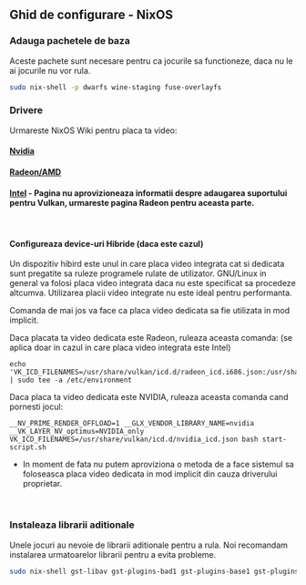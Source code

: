 ## Ghid de configurare - NixOS

### Adauga pachetele de baza 

Aceste pachete sunt necesare pentru ca jocurile sa functioneze, daca nu le ai jocurile nu vor rula.

```sh
sudo nix-shell -p dwarfs wine-staging fuse-overlayfs
```

### Drivere

Urmareste NixOS Wiki pentru placa ta video:

#### [Nvidia](https://nixos.wiki/wiki/Nvidia)

#### [Radeon/AMD](https://nixos.wiki/wiki/AMD_GPU)

#### [Intel](https://nixos.wiki/wiki/Intel_Graphics) - Pagina nu aprovizioneaza informatii despre adaugarea suportului pentru Vulkan, urmareste pagina Radeon pentru aceasta parte.

<br>

#### Configureaza device-uri Hibride (daca este cazul)

Un dispozitiv hibird este unul in care placa video integrata cat si dedicata sunt pregatite sa ruleze programele rulate de utilizator. GNU/Linux in general va folosi placa video integrata daca nu este specificat sa procedeze altcumva. Utilizarea placii video integrate nu este ideal pentru performanta.

Comanda de mai jos va face ca placa video dedicata sa fie utilizata in mod implicit.

Daca placata ta video dedicata este Radeon, ruleaza aceasta comanda: (se aplica doar in cazul in care placa video integrata este Intel)

```
echo 'VK_ICD_FILENAMES=/usr/share/vulkan/icd.d/radeon_icd.i686.json:/usr/share/vulkan/icd.d/radeon_icd.x86_64.json' | sudo tee -a /etc/environment
```

Daca placa ta video dedicata este NVIDIA, ruleaza aceasta comanda cand pornesti jocul:

```
__NV_PRIME_RENDER_OFFLOAD=1 __GLX_VENDOR_LIBRARY_NAME=nvidia  __VK_LAYER_NV_optimus=NVIDIA_only VK_ICD_FILENAMES=/usr/share/vulkan/icd.d/nvidia_icd.json bash start-script.sh
```

- In moment de fata nu putem aproviziona o metoda de a face sistemul sa foloseasca placa video dedicata in mod implicit din cauza driverului proprietar.
<br>

### Instaleaza librarii aditionale

Unele jocuri au nevoie de librarii aditionale pentru a rula. Noi recomandam instalarea urmatoarelor librarii pentru a evita probleme.

```sh
sudo nix-shell gst-libav gst-plugins-bad1 gst-plugins-base1 gst-plugins-good1 gst-plugins-ugly1 gstreamer-vaapi
```
